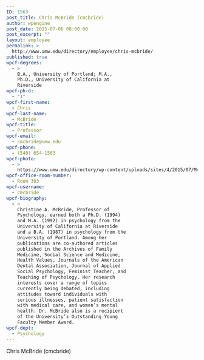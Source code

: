 ```yaml
---
ID: 1563
post_title: Chris McBride (cmcbride)
author: wpengine
post_date: 2015-07-06 08:00:00
post_excerpt: ""
layout: employee
permalink: >
  http://www.umw.edu/directory/employee/chris-mcbride/
published: true
wpcf-degrees:
  - >
    B.A., University of Portland; M.A.,
    Ph.D., University of California at
    Riverside
wpcf-ph-d:
  - "1"
wpcf-first-name:
  - Chris
wpcf-last-name:
  - McBride
wpcf-title:
  - Professor
wpcf-email:
  - cmcbride@umw.edu
wpcf-phone:
  - (540) 654-1563
wpcf-photo:
  - >
    https://www.umw.edu/directory/wp-content/uploads/sites/4/2015/07/McBride-Chris13.jpg
wpcf-office-room-number:
  - Room 303
wpcf-username:
  - cmcbride
wpcf-biography:
  - >
    Christine A. McBride, Professor of
    Psychology, earned both a Ph.D. (1994)
    and M.A. (1992) in psychology from the
    University of California at Riverside
    and a B.A. (1987) in psychology from the
    University of Portland. Among her
    publications are co-authored articles
    published in the Archives of Family
    Medicine, Social Science and Medicine,
    Health Values, Journals of the American
    Dental Association, Journal of Applied
    Social Psychology, Feminist Teacher, and
    Teaching of Psychology. Her research
    interests cover a range of topics
    currently being debated, including
    attitudes toward individuals with
    serious illnesses, patient satisfaction
    with medical care, and women’s mental
    health. Dr. McBride also is a recipient
    of the University’s Outstanding Young
    Faculty Member Award.
wpcf-dept:
  - Psychology
---
```

Chris McBride (cmcbride)